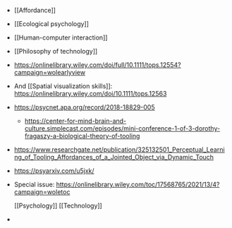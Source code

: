 - [[Affordance]]
- [[Ecological psychology]]
- [[Human-computer interaction]]
- [[Philosophy of technology]]
- https://onlinelibrary.wiley.com/doi/full/10.1111/tops.12554?campaign=wolearlyview
- And [[Spatial visualization skills]]: https://onlinelibrary.wiley.com/doi/10.1111/tops.12563
- https://psycnet.apa.org/record/2018-18829-005
	- https://center-for-mind-brain-and-culture.simplecast.com/episodes/mini-conference-1-of-3-dorothy-fragaszy-a-biological-theory-of-tooling
- https://www.researchgate.net/publication/325132501_Perceptual_Learning_of_Tooling_Affordances_of_a_Jointed_Object_via_Dynamic_Touch
- https://psyarxiv.com/u5jxk/
- Special issue: https://onlinelibrary.wiley.com/toc/17568765/2021/13/4?campaign=woletoc
  
  [[Psychology]] [[Technology]]
-